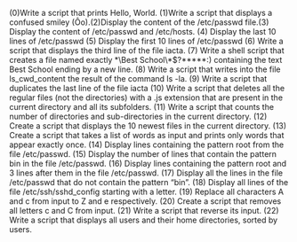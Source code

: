 (0)Write a script that prints Hello, World. (1)Write a script that displays a confused smiley (Ôo).(2)Display the content of the /etc/passwd file.(3) Display the content of /etc/passwd and /etc/hosts. (4) Display the last 10 lines of /etc/passwd (5) Display the first 10 lines of /etc/passwd (6) Write a script that displays the third line of the file iacta. (7) Write a shell script that creates a file named exactly \*\Best School\\*$\?\*\*\*\*\*:) containing the text Best School ending by a new line. (8) Write a script that writes into the file ls_cwd_content the result of the command ls -la. (9) Write a script that duplicates the last line of the file iacta (10) Write a script that deletes all the regular files (not the directories) with a .js extension that are present in the current directory and all its subfolders. (11) Write a script that counts the number of directories and sub-directories in the current directory. (12) Create a script that displays the 10 newest files in the current directory. (13) Create a script that takes a list of words as input and prints only words that appear exactly once. (14) Display lines containing the pattern root from the file /etc/passwd. (15) Display the number of lines that contain the pattern bin in the file /etc/passwd. (16) Display lines containing the pattern root and 3 lines after them in the file /etc/passwd. (17) Display all the lines in the file /etc/passwd that do not contain the pattern “bin”. (18) Display all lines of the file /etc/ssh/sshd_config starting with a letter. (19) Replace all characters A and c from input to Z and e respectively. (20) Create a script that removes all letters c and C from input. (21) Write a script that reverse its input. (22) Write a script that displays all users and their home directories, sorted by users.
